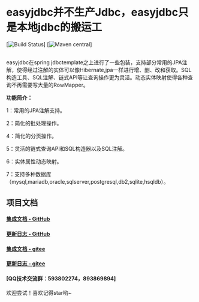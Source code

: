 # easyjdbc并不生产Jdbc，easyjdbc只是本地jdbc的搬运工
[![Build Status](https://api.travis-ci.org/com.gtihub.xphsc/easyjdbc.svg?branch=master)]
 [![Maven central](https://maven-badges.herokuapp.com/maven-central/com.github.xphsc/easyjdbc/badge.svg)]
 
##
easyjdbc在spring jdbctemplate之上进行了一些包装，支持部分常用的JPA注解，使得经过注解的实体可以像Hibernate,jpa一样进行增、删、改和获取。SQL构造工具、SQL注解、链式API等让查询操作更为灵活。动态实体映射使得各种查询不再需要写大量的RowMapper。



**功能简介：**

1：常用的JPA注解支持。

2：简化的批处理操作。

4：简化的分页操作。

5：灵活的链式查询API和SQL构造器以及SQL注解。

6：实体属性动态映射。

7：支持多种数据库（mysql,mariadb,oracle,sqlserver,postgresql,db2,sqlite,hsqldb）。

## 项目文档


#### [集成文档 - GitHub](https://github.com/xphsc/easyjdbc/wiki)
#### [更新日志 - GitHub](https://github.com/xphsc/easyjdbc/wiki/changelog)
#### [集成文档 - gitee](https://gitee.com/xphsc/easyjdbc/wikis/Home)
#### [更新日志 - gitee](https://gitee.com/xphsc/easyjdbc/wikis/changelog?sort_id=751915)
#### [QQ技术交流群：593802274，893869894]
欢迎尝试！喜欢记得star哟~
